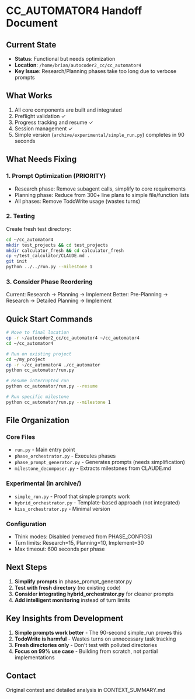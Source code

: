# CC_AUTOMATOR4 Handoff Document

## Current State
- **Status**: Functional but needs optimization
- **Location**: `/home/brian/autocoder2_cc/cc_automator4`
- **Key Issue**: Research/Planning phases take too long due to verbose prompts

## What Works
1. All core components are built and integrated
2. Preflight validation ✓
3. Progress tracking and resume ✓
4. Session management ✓
5. Simple version (`archive/experimental/simple_run.py`) completes in 90 seconds

## What Needs Fixing

### 1. Prompt Optimization (PRIORITY)
- Research phase: Remove subagent calls, simplify to core requirements
- Planning phase: Reduce from 300+ line plans to simple file/function lists
- All phases: Remove TodoWrite usage (wastes turns)

### 2. Testing
Create fresh test directory:
```bash
cd ~/cc_automator4
mkdir test_projects && cd test_projects
mkdir calculator_fresh && cd calculator_fresh
cp ~/test_calculator/CLAUDE.md .
git init
python ../../run.py --milestone 1
```

### 3. Consider Phase Reordering
Current: Research → Planning → Implement
Better: Pre-Planning → Research → Detailed Planning → Implement

## Quick Start Commands

```bash
# Move to final location
cp -r ~/autocoder2_cc/cc_automator4 ~/cc_automator4
cd ~/cc_automator4

# Run on existing project
cd ~/my_project
cp -r ~/cc_automator4 ./cc_automator
python cc_automator/run.py

# Resume interrupted run
python cc_automator/run.py --resume

# Run specific milestone
python cc_automator/run.py --milestone 1
```

## File Organization

### Core Files
- `run.py` - Main entry point
- `phase_orchestrator.py` - Executes phases
- `phase_prompt_generator.py` - Generates prompts (needs simplification)
- `milestone_decomposer.py` - Extracts milestones from CLAUDE.md

### Experimental (in archive/)
- `simple_run.py` - Proof that simple prompts work
- `hybrid_orchestrator.py` - Template-based approach (not integrated)
- `kiss_orchestrator.py` - Minimal version

### Configuration
- Think modes: Disabled (removed from PHASE_CONFIGS)
- Turn limits: Research=15, Planning=10, Implement=30
- Max timeout: 600 seconds per phase

## Next Steps

1. **Simplify prompts** in phase_prompt_generator.py
2. **Test with fresh directory** (no existing code)
3. **Consider integrating hybrid_orchestrator.py** for cleaner prompts
4. **Add intelligent monitoring** instead of turn limits

## Key Insights from Development

1. **Simple prompts work better** - The 90-second simple_run proves this
2. **TodoWrite is harmful** - Wastes turns on unnecessary task tracking
3. **Fresh directories only** - Don't test with polluted directories
4. **Focus on 99% use case** - Building from scratch, not partial implementations

## Contact
Original context and detailed analysis in CONTEXT_SUMMARY.md